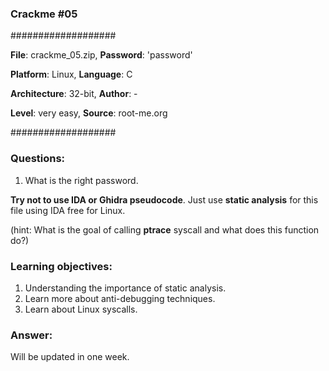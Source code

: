 ### Crackme #05

###################

**File**: crackme_05.zip,    **Password**: 'password'

**Platform**: Linux,   **Language**: C

**Architecture**: 32-bit,   **Author**: -

**Level**: very easy,    **Source**: root-me.org

###################

### Questions:

1. What is the right password.

**Try not to use IDA or Ghidra pseudocode**. Just use **static analysis** for this file using IDA free for Linux.

(hint: What is the goal of calling **ptrace** syscall and what does this function do?)

### Learning objectives:
1. Understanding the importance of static analysis.
2. Learn more about anti-debugging techniques.
3. Learn about Linux syscalls.

### Answer:

Will be updated in one week.
